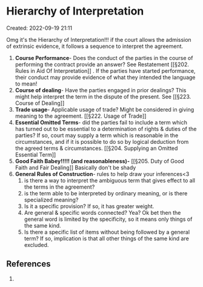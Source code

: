 # Hierarchy of Interpretation
Created: 2022-09-19 21:11

Omg it's the Hierarchy of Interpretation!!!
if the court allows the admission of extrinsic evidence, it follows a sequence to interpret the agreement.

1. **Course Performance**- Does the conduct of the parties in the course of performing the contract provide an answer? See Restatement [[§202. Rules in Aid Of Interpretation]] . If the parties have started performance, their conduct may provide evidence of what they intended the language to mean!
2. **Course of dealing**- Have the parties engaged in prior dealings? This might help interpret the term in the dispute of the present. See [[§223. Course of Dealing]]
3. **Trade usage**- Applicable usage of trade? Might be considered in giving meaning to the agreement. [[§222. Usage of Trade]]
4. **Essential Omitted Terms**- did the parties fail to include a term which has turned out to be essential to a determination of rights & duties of the parties? If so, court may supply a term which is reasonable in the circumstances, and if it is possible to do so by logical deduction from the agreed terms & circumstances. [[§204. Supplying an Omitted Essential Term]]
5. **Good Faith Babey!!!!! (and reasonableness)-** [[§205. Duty of Good Faith and Fair Dealing]] Basically don't be shady
6. **General Rules of Construction**- rules to help draw your inferences<3 
	1. is there a way to interpret the ambiguous term that gives effect to all the terms in the agreement?
	2. is the term able to be interpreted by ordinary meaning, or is there specialized meaning?
	3. Is it a specific provision? If so, it has greater weight.
	4. Are general & specific words connected? Yea? Ok bet then the general word is limited by the specificity, so it means only things of the same kind.
	5. Is there a specific list of items without being followed by a general term? If so, implication is that all other things of the same kind are excluded. 


## References

1. 
